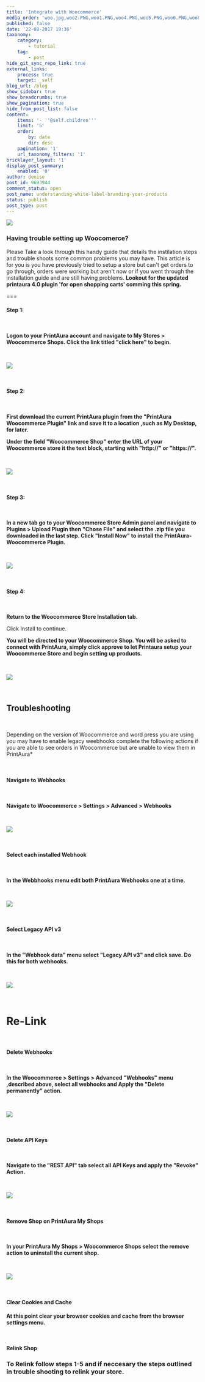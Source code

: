 ```yaml
---
title: 'Integrate with Woocommerce'
media_order: 'woo.jpg,woo2.PNG,woo1.PNG,woo4.PNG,woo5.PNG,woo6.PNG,woo8.PNG,woo7.PNG,woo3.PNG,woo9.PNG,woo10.PNG'
published: false
date: '22-08-2017 19:36'
taxonomy:
    category:
        - tutorial
    tag:
        - post
hide_git_sync_repo_link: true
external_links:
    process: true
    target: _self
blog_url: /blog
show_sidebar: true
show_breadcrumbs: true
show_pagination: true
hide_from_post_list: false
content:
    items: '- ''@self.children'''
    limit: '5'
    order:
        by: date
        dir: desc
    pagination: '1'
    url_taxonomy_filters: '1'
bricklayer_layout: '1'
display_post_summary:
    enabled: '0'
author: denise
post_id: 9693944
comment_status: open
post_name: understanding-white-label-branding-your-products
status: publish
post_type: post
---
```


[![](woo.jpg)](/blog/tutorials/integrate-with-woocommerce)

### Having trouble setting up Woocomerce? 

Please Take a look through this handy guide that details the instilation steps and trouble shoots some common problems you may have. This article is for you is you have previously tried to setup a store but can't get orders to go through, orders were working but aren't now or if you went through the installation guide and are still having problems. 
**Lookout for the updated printaura 4.0 plugin 'for open shopping carts' comming this spring.**  

===
#### Step 1:

&nbsp;

**Logon to your PrintAura account and navigate to My Stores > Woocommerce Shops.
Click the link titled "click here" to begin.**

&nbsp;

![](woo1.PNG)

&nbsp;

#### Step 2:

&nbsp;

**First download the current PrintAura plugin from the "PrintAura Woocommerce Plugin" link and save it to a location ,such as My Desktop, for later.**

**Under the field "Woocommerce Shop" enter the URL of your Woocommerce store it the text block, starting with "http://" or "https://".**

&nbsp;

![](woo1.PNG)

&nbsp;

#### Step 3:

&nbsp;

**In a new tab go to your Woocommerce Store Admin panel and navigate to Plugins > Upload Plugin then "Chose File" and select the .zip file you downloaded in the last step. Click "Install Now" to install the PrintAura-Woocommerce Plugin.** 

&nbsp;

![](woo4.PNG)

&nbsp;

#### Step 4:

&nbsp;

**Return to the Woocommerce Store Installation tab.**

Click Install to continue.

**You will be directed to your Woocommerce Shop. You will be asked to connect with PrintAura, simply click approve to let Printaura setup your Woocommerce Store and begin setting up products.**

&nbsp;

![](woo3.PNG)

&nbsp;
&nbsp;
&nbsp;

## Troubleshooting

&nbsp;

Depending on the version of Woocommerce and word press you are using you may have to enable legacy weebhooks complete the following actions if you are able to see orders in Woocommerce but are unable to view them in PrintAura*

&nbsp;

#### Navigate to Webhooks

&nbsp;

**Navigate to Woocommerce > Settings > Advanced > Webhooks**

&nbsp;

![](woo5.PNG)

&nbsp;

#### Select each installed Webhook

&nbsp;

**In the Webbhooks menu edit both PrintAura Webhooks one at a time.**

&nbsp;

![](woo6.PNG)

&nbsp;

#### Select Legacy API v3

&nbsp;

**In the "Webhook data" menu select "Legacy API v3" and click save. Do this for both webhooks.**

&nbsp;

![](woo7.PNG)

&nbsp;
&nbsp;
&nbsp;

# Re-Link 

&nbsp;

#### Delete Webhooks

&nbsp;

**In the Woocommerce > Settings > Advanced "Webhooks" menu ,described above, select all webhooks and Apply the "Delete permanently" action.** 

&nbsp;

![](woo9.PNG)

&nbsp;

#### Delete API Keys

&nbsp;

**Navigate to the "REST API" tab select all API Keys and apply the "Revoke" Action.**

&nbsp;

![](woo10.PNG)

&nbsp;

#### Remove Shop on PrintAura My Shops

&nbsp;

**In your PrintAura My Shops > Woocommerce Shops select the remove action to uninstall the current shop.** 

&nbsp;

![](woo8.PNG)

&nbsp;

#### Clear Cookies and Cache

**At this point clear your browser cookies and cache from the browser settings menu.**

&nbsp;
&nbsp;

#### Relink Shop

### To Relink follow steps 1-5 and if neccesary the steps outlined in trouble shooting to relink your store. 

&nbsp;
&nbsp;
